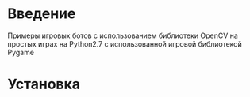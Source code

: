 # Введение

Примеры игровых ботов с использованием библиотеки OpenCV на простых играх на Python2.7 с использованной игровой библиотекой Pygame

# Установка
